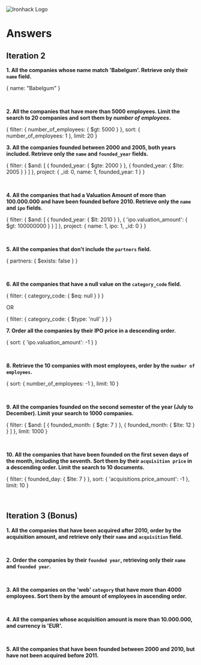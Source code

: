 ![Ironhack Logo](https://i.imgur.com/1QgrNNw.png)

# Answers

## Iteration 2

**1. All the companies whose name match 'Babelgum'. Retrieve only their `name` field.**

<!-- Your Query Goes Here -->
{
    name: "Babelgum"
}

<br>

**2. All the companies that have more than 5000 employees. Limit the search to 20 companies and sort them by *number of employees*.**

<!-- Your Query Goes Here -->
{
  filter: {
    number_of_employees: {
      $gt: 5000
    }
  },
  sort: {
    number_of_employees: 1
  },
  limit: 20
}
<br>

**3. All the companies founded between 2000 and 2005, both years included. Retrieve only the `name` and `founded_year` fields.**

<!-- Your Query Goes Here -->
{
  filter: {
    $and: [
      {
        founded_year: {
          $gte: 2000
        }
      },
      {
        founded_year: {
          $lte: 2005
        }
      }
    ]
  },
  project: {
    _id: 0,
    name: 1,
    founded_year: 1
  }
}

<br>

**4. All the companies that had a Valuation Amount of more than 100.000.000 and have been founded before 2010. Retrieve only the `name` and `ipo` fields.**

<!-- Your Query Goes Here -->
{
  filter: {
    $and: [
      {
        founded_year: {
          $lt: 2010
        }
      },
      {
        'ipo.valuation_amount': {
          $gt: 100000000
        }
      }
    ]
  },
  project: {
    name: 1,
    ipo: 1,
    _id: 0
  }
}

<br>

**5. All the companies that don't include the `partners` field.**

<!-- Your Query Goes Here -->
{
    partners:
    {
        $exists: false
    }
}

<br>

**6. All the companies that have a null value on the `category_code` field.**

{
  filter: {
    category_code: {
      $eq: null
    }
  }
}

OR

{
  filter: {
    category_code: {
      $type: 'null'
    }
  }
}
<br>

**7. Order all the companies by their IPO price in a descending order.**

<!-- Your Query Goes Here -->

{
  sort: {
    'ipo.valuation_amount': -1
  }
}

<br>

**8. Retrieve the 10 companies with most employees, order by the `number of employees`.**

<!-- Your Query Goes Here -->
{
  sort: {
    number_of_employees: -1
  },
  limit: 10
}

<br>

**9. All the companies founded on the second semester of the year (July to December). Limit your search to 1000 companies.**

<!-- Your Query Goes Here -->
{
  filter: {
    $and: [
      {
        founded_month: {
          $gte: 7
        }
      },
      {
        founded_month: {
          $lte: 12
        }
      }
    ]
  },
  limit: 1000
}

<br>

**10. All the companies that have been founded on the first seven days of the month, including the seventh. Sort them by their `acquisition price` in a descending order. Limit the search to 10 documents.**

<!-- Your Query Goes Here -->

{
  filter: {
    founded_day: {
      $lte: 7
    }
  },
  sort: {
    'acquisitions.price_amount': -1
  },
  limit: 10
}

<br>

## Iteration 3 (Bonus)

**1. All the companies that have been acquired after 2010, order by the acquisition amount, and retrieve only their `name` and `acquisition` field.**

<!-- Your Query Goes Here -->

<br>

**2. Order the companies by their `founded year`, retrieving only their `name` and `founded year`.**

<!-- Your Query Goes Here -->

<br>

**3. All the companies on the 'web' `category` that have more than 4000 employees. Sort them by the amount of employees in ascending order.**

<!-- Your Query Goes Here -->

<br>

**4. All the companies whose acquisition amount is more than 10.000.000, and currency is 'EUR'.**

<!-- Your Query Goes Here -->

<br>

**5. All the companies that have been founded between 2000 and 2010, but have not been acquired before 2011.**

<!-- Your Query Goes Here -->

<br>
